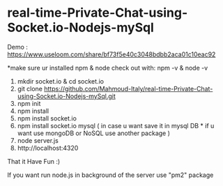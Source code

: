 # real-time-Private-Chat-using-Socket.io-Nodejs-mySql 
      
Demo : https://www.useloom.com/share/bf73f5e40c3048bdbb2aca01c10eac92 

*make sure ur installed npm & node 
check out with: npm -v  & node -v  
 
1. mkdir socket.io & cd socket.io 
2. git clone https://github.com/Mahmoud-Italy/real-time-Private-Chat-using-Socket.io-Nodejs-mySql.git
3. npm init   
4. npm install      
5. npm install socket.io 
6. npm install socket.io mysql  ( in case u want save it in mysql DB * if u want use mongoDB or NoSQL use another package )   
7. node server.js 
8. http://localhost:4320  
 
That it Have Fun :) 
 
If you want run node.js in background of the server use "pm2" package   
 
